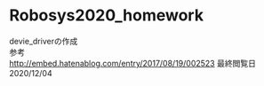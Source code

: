 # Robosys2020_homework
devie_driverの作成  
参考  
http://embed.hatenablog.com/entry/2017/08/19/002523 
最終閲覧日　2020/12/04
